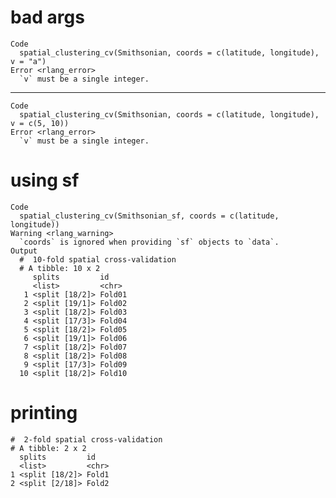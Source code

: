 # bad args

    Code
      spatial_clustering_cv(Smithsonian, coords = c(latitude, longitude), v = "a")
    Error <rlang_error>
      `v` must be a single integer.

---

    Code
      spatial_clustering_cv(Smithsonian, coords = c(latitude, longitude), v = c(5, 10))
    Error <rlang_error>
      `v` must be a single integer.

# using sf

    Code
      spatial_clustering_cv(Smithsonian_sf, coords = c(latitude, longitude))
    Warning <rlang_warning>
      `coords` is ignored when providing `sf` objects to `data`.
    Output
      #  10-fold spatial cross-validation 
      # A tibble: 10 x 2
         splits         id    
         <list>         <chr> 
       1 <split [18/2]> Fold01
       2 <split [19/1]> Fold02
       3 <split [18/2]> Fold03
       4 <split [17/3]> Fold04
       5 <split [18/2]> Fold05
       6 <split [19/1]> Fold06
       7 <split [18/2]> Fold07
       8 <split [18/2]> Fold08
       9 <split [17/3]> Fold09
      10 <split [18/2]> Fold10

# printing

    #  2-fold spatial cross-validation 
    # A tibble: 2 x 2
      splits         id   
      <list>         <chr>
    1 <split [18/2]> Fold1
    2 <split [2/18]> Fold2

